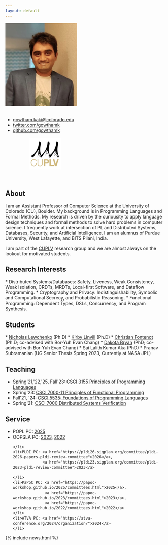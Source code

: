 ```yaml
---
layout: default
---
```



<div id="profile-pic" class="alignleft" style="max-width: 250px;
margin-right: 30px; margin-bottom:60px">

<div><img class="" src="/images/profile-image-2.jpg" alt="gowtham kaki" style="max-width: 225px"/></div>
<br/>
<ul>
<li><a href="https://www.colorado.edu/cs/gowtham-kaki">gowtham.kaki@colorado.edu</a></li>
<li><a href="https://twitter.com/GowthamK">twitter.com/gowthamk</a></li>
<li><a href="https://github.com/gowthamk/">github.com/gowthamk</a></li>
</ul>
<div style="text-align:center"><a href="https://plv.colorado.edu/"><img class="" src="/images/cuplv-logo.png" alt="CUPLV" style="max-width: 100px"/></a></div>

</div>

<h2>About</h2>
I am an Assistant Professor of Computer Science at the University of
Colorado (CU), Boulder. My background is in Programming Languages and
Formal Methods. My research is driven by the curiousity to apply
language design techniques and formal methods to solve hard problems
in computer science. I frequently work at intersection of PL and
Distributed Systems, Databases, Security, and Artificial Intelligence.
I am an alumnus of Purdue University, West Lafayette, and BITS Pilani, India.

I am part of the <a href="https://plv.colorado.edu">CUPLV</a> research group and we are almost always on the lookout for motivated students. 

<h2>Research Interests</h2>
* Distributed Systems/Databases: Safety, Liveness, Weak
  Consistency, Weak Isolation, CRDTs, MRDTs, Local-first Software, and Dataflow Programming.
* Cryptography and Privacy: Indistinguishability, Symbolic and
  Computational Secrecy, and Probabilistic Reasoning.
* Functional Programming: Dependent Types, DSLs, Concurrency, and
  Program Synthesis.

<h2>Students</h2>
* <a href="https://www.octalsrc.org/research">Nicholas Lewchenko</a> (Ph.D)
* <a href="https://scholar.google.com/citations?user=zodGXUUAAAAJ&hl=en">Kirby Linvill</a> (Ph.D)
* <a href="https://chfont.github.io/">Christian Fontenot</a> (Ph.D;
  co-advised with Bor-Yuh Evan Chang)
* <a href="https://www.dakota.quest/">Dakota Bryan</a> (PhD; co-advised with Bor-Yuh Evan Chang)
* Sai Lalith Kumar Aka (PhD)
* Pranav Subramanian (UG Senior Thesis Spring 2023, Currently at NASA
  JPL)

<!--In my current research, I am exploring how
provably-correct and scalable distributed applications can be built
with least amount of programming effort. The research has practical
implications to the up and coming area of decentralized trustless
computing.

Prior to joining CU, I was a Post-Doc and a Ph.D student at Purdue
University, where I was advised by [Prof. Suresh
Jagannathan](https://www.cs.purdue.edu/homes/suresh).  As a grad
student, I was a Google PhD Fellow in the area of Programming
Technology and Software Engineering. I earned my Masters in CS from
Purdue, and Bachelors in CS from [BITS
Pilani](https://www.bits-pilani.ac.in), India. -->

<!-- 
<span class="highlight">I am actively recruiting Ph.D students</span>.
If you considering a PhD in Programming Languages and Verification,
you should definitely apply to CU! We have a great
[PLV](https://plv.colorado.edu) group with [diverse research
interests](https://www.youtube.com/watch?v=qAUpUujljWY), and a
[beautiful
campus](https://www.colorado.edu/virtualvisit/boulder-campus) in the
midst of [the best
city](https://realestate.usnews.com/places/colorado/boulder?utm_source=usn_tw)
to live in the US! -->

<div>
  <div class="alignleft" >
  <h2>Teaching</h2>
  <ul>
	<li>Spring'21,'22,'25, Fall'23:<a href="https://github.com/sriram0339/csci3155_notebooks"> CSCI 3155 Principles of Programming Languages </a></li>
	<li>Spring'23: <a href="https://gowthamk.github.io/csci7000_pfp_s23/">CSCI 7000-11 Principles of Functional
  Programming</a></li>
    <li>Fall'21, '24: <a href="https://csci5535.github.io/">CSCI 5535: Foundations of Programming Languages</a></li>
    <li>Spring'21: <a href="https://gowthamk.github.io/csci7000_s21/">CSCI 7000 Distributed Systems Verification</a></li>
  </ul>
  </div>
  <div>
  <h2> Service</h2>
  <ul>
    <li>POPL PC: <a href="https://popl25.sigplan.org/committee/POPL-2025-popl-research-papers-program-committee">2025</a>
    </li>
    <li>OOPSLA PC: <a href="https://2023.splashcon.org/committee/splash-2023-oopsla-review-committee">2023</a>,
                   <a href="https://2022.splashcon.org/committee/splash-2022-psla-review-committee">2022</a>
				   
	</li>
    <li>PLDI PC: <a href="https://pldi26.sigplan.org/committee/pldi-2026-papers-pldi-review-committee">2026</a>,
                 <a href="https://pldi23.sigplan.org/committee/pldi-2023-pldi-review-committee">2023</a>
                
	</li>
    <li>PaPoC PC: <a href="https://papoc-workshop.github.io/2025/committees.html">2025</a>,
                  <a href="https://papoc-workshop.github.io/2023/committees.html">2023</a>, 
				  <a href="https://papoc-workshop.github.io/2022/committees.html">2022</a>
	</li>
    <li>ATVA PC: <a href="https://atva-conference.org/2024/organization/">2024</a>
    </li>
  </ul>
  </div>
</div>

<div style="clear:left;">
{% include news.html %}
</div>

